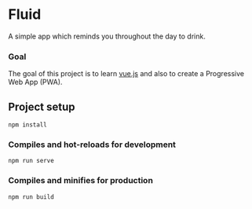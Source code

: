 # Fluid

A simple app which reminds you throughout the day to drink. 

### Goal

The goal of this project is to learn [vue.js](https://vuejs.org/) and also to create a Progressive Web App (PWA).


## Project setup
```
npm install
```

### Compiles and hot-reloads for development
```
npm run serve
```

### Compiles and minifies for production
```
npm run build
```